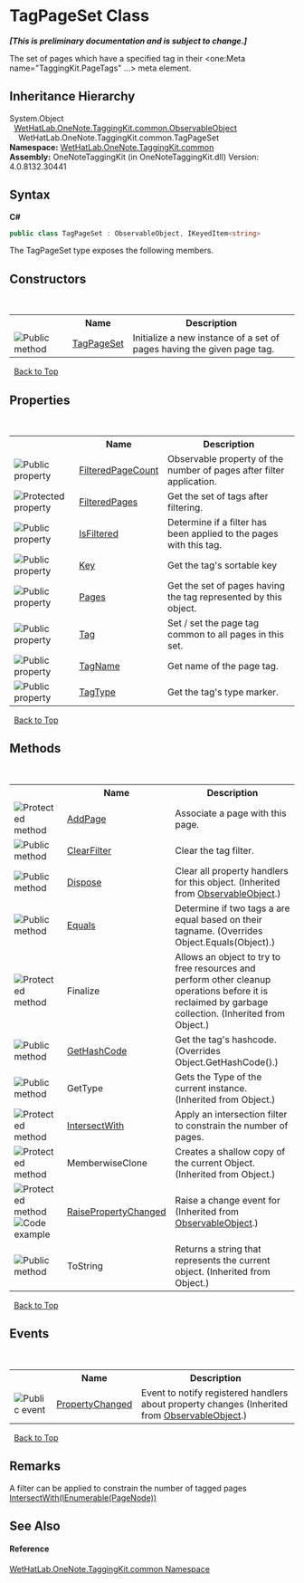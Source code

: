 # TagPageSet Class
 _**\[This is preliminary documentation and is subject to change.\]**_

The set of pages which have a specified tag in their <one:Meta name="TaggingKit.PageTags" ...> meta element.


## Inheritance Hierarchy
System.Object<br />&nbsp;&nbsp;<a href="11d6cbca-a6ed-ac3c-8cdb-a81177e6f4fd">WetHatLab.OneNote.TaggingKit.common.ObservableObject</a><br />&nbsp;&nbsp;&nbsp;&nbsp;WetHatLab.OneNote.TaggingKit.common.TagPageSet<br />
**Namespace:**&nbsp;<a href="bcdbab9c-63d1-48a4-6937-af53fb8d9a55">WetHatLab.OneNote.TaggingKit.common</a><br />**Assembly:**&nbsp;OneNoteTaggingKit (in OneNoteTaggingKit.dll) Version: 4.0.8132.30441

## Syntax

**C#**<br />
``` C#
public class TagPageSet : ObservableObject, IKeyedItem<string>
```

The TagPageSet type exposes the following members.


## Constructors
&nbsp;<table><tr><th></th><th>Name</th><th>Description</th></tr><tr><td>![Public method](media/pubmethod.gif "Public method")</td><td><a href="07db26cc-6464-9be9-3298-48bc24cc13f8">TagPageSet</a></td><td>
Initialize a new instance of a set of pages having the given page tag.</td></tr></table>&nbsp;
<a href="#tagpageset-class">Back to Top</a>

## Properties
&nbsp;<table><tr><th></th><th>Name</th><th>Description</th></tr><tr><td>![Public property](media/pubproperty.gif "Public property")</td><td><a href="98faf39c-1148-2dde-c431-d221184ce1a4">FilteredPageCount</a></td><td>
Observable property of the number of pages after filter application.</td></tr><tr><td>![Protected property](media/protproperty.gif "Protected property")</td><td><a href="ccc04d61-5157-b3bb-94de-1afd26428614">FilteredPages</a></td><td>
Get the set of tags after filtering.</td></tr><tr><td>![Public property](media/pubproperty.gif "Public property")</td><td><a href="9bb2c442-eca2-9ef9-36ce-ee9a76243fe9">IsFiltered</a></td><td>
Determine if a filter has been applied to the pages with this tag.</td></tr><tr><td>![Public property](media/pubproperty.gif "Public property")</td><td><a href="29ed85c2-0f3e-c590-42b8-8f4670b4c47c">Key</a></td><td>
Get the tag's sortable key</td></tr><tr><td>![Public property](media/pubproperty.gif "Public property")</td><td><a href="0d0f092d-d45d-c7a9-197a-142208b35078">Pages</a></td><td>
Get the set of pages having the tag represented by this object.</td></tr><tr><td>![Public property](media/pubproperty.gif "Public property")</td><td><a href="dca84371-22bf-9bdf-a678-7695da0d0b54">Tag</a></td><td>
Set / set the page tag common to all pages in this set.</td></tr><tr><td>![Public property](media/pubproperty.gif "Public property")</td><td><a href="7a7711bb-4d37-b477-6cf8-064e24a25f71">TagName</a></td><td>
Get name of the page tag.</td></tr><tr><td>![Public property](media/pubproperty.gif "Public property")</td><td><a href="9658974d-ea98-3191-48bb-7dbea95dc09d">TagType</a></td><td>
Get the tag's type marker.</td></tr></table>&nbsp;
<a href="#tagpageset-class">Back to Top</a>

## Methods
&nbsp;<table><tr><th></th><th>Name</th><th>Description</th></tr><tr><td>![Protected method](media/protmethod.gif "Protected method")</td><td><a href="ab108420-a790-5ac6-8bbf-c4046a278257">AddPage</a></td><td>
Associate a page with this page.</td></tr><tr><td>![Public method](media/pubmethod.gif "Public method")</td><td><a href="d67e8978-e3ae-ac38-066e-f2ddff7735c2">ClearFilter</a></td><td>
Clear the tag filter.</td></tr><tr><td>![Public method](media/pubmethod.gif "Public method")</td><td><a href="35d00535-1e7e-22a1-cb53-7637d411dec7">Dispose</a></td><td>
Clear all property handlers for this object.
 (Inherited from <a href="11d6cbca-a6ed-ac3c-8cdb-a81177e6f4fd">ObservableObject</a>.)</td></tr><tr><td>![Public method](media/pubmethod.gif "Public method")</td><td><a href="51f9630f-f5f9-7417-3ff3-b4ac60d00528">Equals</a></td><td>
Determine if two tags a are equal based on their tagname.
 (Overrides Object.Equals(Object).)</td></tr><tr><td>![Protected method](media/protmethod.gif "Protected method")</td><td>Finalize</td><td>
Allows an object to try to free resources and perform other cleanup operations before it is reclaimed by garbage collection.
 (Inherited from Object.)</td></tr><tr><td>![Public method](media/pubmethod.gif "Public method")</td><td><a href="8a7232a5-fa65-b67e-77e6-6348d85a153f">GetHashCode</a></td><td>
Get the tag's hashcode.
 (Overrides Object.GetHashCode().)</td></tr><tr><td>![Public method](media/pubmethod.gif "Public method")</td><td>GetType</td><td>
Gets the Type of the current instance.
 (Inherited from Object.)</td></tr><tr><td>![Protected method](media/protmethod.gif "Protected method")</td><td><a href="841be08d-8fd2-c1d7-af73-e17d6311f1ca">IntersectWith</a></td><td>
Apply an intersection filter to constrain the number of pages.</td></tr><tr><td>![Protected method](media/protmethod.gif "Protected method")</td><td>MemberwiseClone</td><td>
Creates a shallow copy of the current Object.
 (Inherited from Object.)</td></tr><tr><td>![Protected method](media/protmethod.gif "Protected method")![Code example](media/CodeExample.png "Code example")</td><td><a href="5d0bdc82-8ecd-785e-4513-483e68b3fbe6">RaisePropertyChanged</a></td><td>
Raise a change event for
 (Inherited from <a href="11d6cbca-a6ed-ac3c-8cdb-a81177e6f4fd">ObservableObject</a>.)</td></tr><tr><td>![Public method](media/pubmethod.gif "Public method")</td><td>ToString</td><td>
Returns a string that represents the current object.
 (Inherited from Object.)</td></tr></table>&nbsp;
<a href="#tagpageset-class">Back to Top</a>

## Events
&nbsp;<table><tr><th></th><th>Name</th><th>Description</th></tr><tr><td>![Public event](media/pubevent.gif "Public event")</td><td><a href="185ee554-4bcc-0dd9-592a-42256ef46b35">PropertyChanged</a></td><td>
Event to notify registered handlers about property changes
 (Inherited from <a href="11d6cbca-a6ed-ac3c-8cdb-a81177e6f4fd">ObservableObject</a>.)</td></tr></table>&nbsp;
<a href="#tagpageset-class">Back to Top</a>

## Remarks
A filter can be applied to constrain the number of tagged pages <a href="841be08d-8fd2-c1d7-af73-e17d6311f1ca">IntersectWith(IEnumerable(PageNode))</a>

## See Also


#### Reference
<a href="bcdbab9c-63d1-48a4-6937-af53fb8d9a55">WetHatLab.OneNote.TaggingKit.common Namespace</a><br />